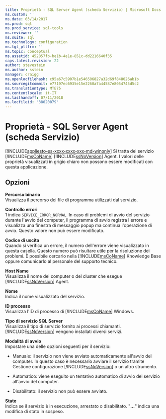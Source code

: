 ```yaml
---
title: Proprietà - SQL Server Agent (scheda Servizio) | Microsoft Docs
ms.custom: ''
ms.date: 03/14/2017
ms.prod: sql
ms.prod_service: sql-tools
ms.reviewer: ''
ms.suite: sql
ms.technology: configuration
ms.tgt_pltfrm: ''
ms.topic: conceptual
ms.assetid: 452857fb-be1b-4e1e-851c-dd2216640f35
caps.latest.revision: 22
author: stevestein
ms.author: sstein
manager: craigg
ms.openlocfilehash: c95a67c5907b1e546506827a32d69f848026ab1b
ms.sourcegitcommit: e77197ec6935e15e2260a7a44587e8054745d5c2
ms.translationtype: MTE75
ms.contentlocale: it-IT
ms.lasthandoff: 07/11/2018
ms.locfileid: "38020079"
---
```

# <a name="sql-server-agent-properties-service-tab"></a>Proprietà - SQL Server Agent (scheda Servizio)
[!INCLUDE[appliesto-ss-xxxx-xxxx-xxx-md-winonly](../../includes/appliesto-ss-xxxx-xxxx-xxx-md-winonly.md)]
  Si tratta del servizio [!INCLUDE[msCoName](../../includes/msconame-md.md)] [!INCLUDE[ssNoVersion](../../includes/ssnoversion-md.md)] Agent. I valori delle proprietà visualizzati in grigio chiaro non possono essere modificati con questa applicazione.  
  
## <a name="options"></a>Opzioni  
 **Percorso binario**  
 Visualizza il percorso dei file di programma utilizzati dal servizio.  
  
 **Controllo errori**  
 1 indica `SERVICE_ERROR_NORMAL`. In caso di problemi di avvio del servizio durante l'avvio del computer, il programma di avvio registra l'errore e visualizza una finestra di messaggio popup ma continua l'operazione di avvio. Questo valore non può essere modificato.  
  
 **Codice di uscita**  
 Quando si verifica un errore, il numero dell'errore viene visualizzato in questa casella. Questo numero può risultare utile per la risoluzione dei problemi. È possibile cercarlo nella [!INCLUDE[msCoName](../../includes/msconame-md.md)] Knowledge Base oppure comunicarlo al personale del supporto tecnico.  
  
 **Host Name**  
 Visualizza il nome del computer o del cluster che esegue [!INCLUDE[ssNoVersion](../../includes/ssnoversion-md.md)] Agent.  
  
 **Nome**  
 Indica il nome visualizzato del servizio.  
  
 **ID processo**  
 Visualizza l'ID di processo di [!INCLUDE[msCoName](../../includes/msconame-md.md)] Windows.  
  
 **Tipo di servizio SQL Server**  
 Visualizza il tipo di servizio fornito ai processi chiamanti. [!INCLUDE[ssNoVersion](../../includes/ssnoversion-md.md)] vengono installati diversi servizi.  
  
 **Modalità di avvio**  
 Impostare una delle opzioni seguenti per il servizio:  
  
-   Manuale: il servizio non viene avviato automaticamente all'avvio del computer. In questo caso è necessario avviare il servizio tramite Gestione configurazione [!INCLUDE[ssNoVersion](../../includes/ssnoversion-md.md)] o un altro strumento.  
  
-   Automatico: viene eseguito un tentativo automatico di avvio del servizio all'avvio del computer.  
  
-   Disabilitato: il servizio non può essere avviato.  
  
 **State**  
 Indica se il servizio è in esecuzione, arrestato o disabilitato. "**…**" indica una modifica di stato in sospeso.  
  
  
